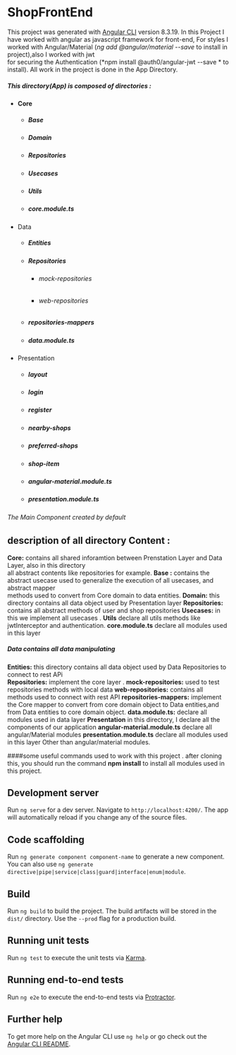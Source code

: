 # ShopFrontEnd

This project was generated with [Angular CLI](https://github.com/angular/angular-cli) version 8.3.19.
In this Project I have worked with angular as javascript framework for front-end, For styles I worked </b>
with Angular/Material (*ng add @angular/material --save* to install in project),also I worked with jwt </br>
for securing the Authentication (*npm install @auth0/angular-jwt --save * to install).
All work in the project is done in the App Directory.
##### This directory(App) is composed of directories :</br>
* #### Core #### 
  * ##### Base 
  * ##### Domain
  * ##### Repositories
  * ##### Usecases
  * ##### Utils
  * ##### core.module.ts
* Data 
   * ##### Entities 
   * ##### Repositories 
     * ###### mock-repositories
     * ###### web-repositories  
   * ##### repositories-mappers 
   * ##### data.module.ts  
* Presentation
  * ##### layout 
  * ##### login 
  * ##### register
  * ##### nearby-shops
  * ##### preferred-shops
  * ##### shop-item
  * ##### angular-material.module.ts
  * ##### presentation.module.ts
###### The Main Component created by default
## description of all directory Content :
 **Core:** contains all shared inforamtion between Prenstation Layer and Data Layer, also in this directory<br>
             all abstract contents like repositories for example.
   **Base :** contains the abstract usecase used to generalize the execution of all usecases, and abstract mapper </br>
   methods used to convert from Core domain to data entities.
   **Domain:** this directory contains all data object used by Presentation layer 
   **Repositories:** contains all abstract methods of user and shop repositories
   **Usecases:** in this we implement all usecases .
   **Utils** declare all utils methods like jwtInterceptor and authentication.
   **core.module.ts** declare all modules used in this layer
 ##### Data contains all data manipulating
   **Entities:** this directory contains all data object used by Data Repositories to connect to rest APi   
   **Repositories:** implement the core layer .
      **mock-repositories:** used to test repositories methods with local data
      **web-repositories:** contains all methods used to connect with rest API
   **repositories-mappers:** implement the Core mapper to convert from core domain object to Data entities,and </br>
   from Data entities to core domain object.
   **data.module.ts:** declare all modules used in data layer
 **Presentation** in this directory, I declare all the components of our application
   **angular-material.module.ts** declare all angular/Material modules
   **presentation.module.ts** declare all modules used in this layer Other than angular/material modules.</br>

####some useful commands used to work with this project .
after cloning this, you should run the command **npm install** to install all modules used in this project.</br>
## Development server

Run `ng serve` for a dev server. Navigate to `http://localhost:4200/`. The app will automatically reload if you change any of the source files.

## Code scaffolding

Run `ng generate component component-name` to generate a new component. You can also use `ng generate directive|pipe|service|class|guard|interface|enum|module`.

## Build

Run `ng build` to build the project. The build artifacts will be stored in the `dist/` directory. Use the `--prod` flag for a production build.

## Running unit tests

Run `ng test` to execute the unit tests via [Karma](https://karma-runner.github.io).

## Running end-to-end tests

Run `ng e2e` to execute the end-to-end tests via [Protractor](http://www.protractortest.org/).

## Further help

To get more help on the Angular CLI use `ng help` or go check out the [Angular CLI README](https://github.com/angular/angular-cli/blob/master/README.md).
